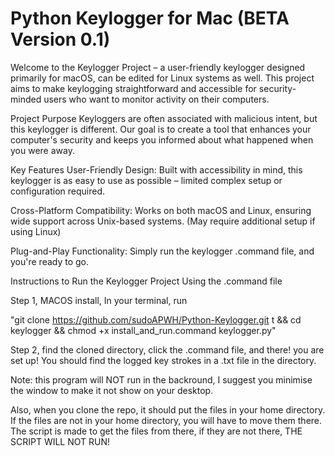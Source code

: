 # Python Keylogger for Mac (BETA Version 0.1)
 
 Welcome to the Keylogger Project – a user-friendly keylogger designed primarily for macOS, can be edited for Linux systems as well. This project aims to make keylogging straightforward and accessible for security-minded users who want to monitor activity on their computers.

Project Purpose
Keyloggers are often associated with malicious intent, but this keylogger is different. Our goal is to create a tool that enhances your computer's security and keeps you informed about what happened when you were  away. 

Key Features
User-Friendly Design: Built with accessibility in mind, this keylogger is as easy to use as possible – limited complex setup or configuration required.

Cross-Platform Compatibility: Works on both macOS and Linux, ensuring wide support across Unix-based systems. (May require additional setup if using Linux) 

Plug-and-Play Functionality: Simply run the keylogger .command file, and you're ready to go. 



Instructions to Run the Keylogger Project Using the .command file

Step 1, MACOS install, In your terminal, run 

"git clone https://github.com/sudoAPWH/Python-Keylogger.git t && cd keylogger && chmod +x install_and_run.command keylogger.py"

Step 2, find the cloned directory, click the .command file, and there! you are set up! You should find the logged key strokes in a .txt file in the directory.

Note: this program will NOT run in the backround, I suggest you minimise the window to make it not show on your desktop. 

Also, when you clone the repo, it should put the files in your home directory. If the files are not in your home directory, you will have to move them there. The script is made to get the files from there, if they are not there, THE SCRIPT WILL NOT RUN!

